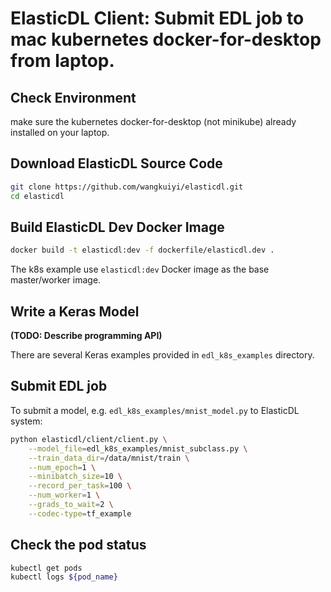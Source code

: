 # ElasticDL Client: Submit EDL job to mac kubernetes docker-for-desktop from laptop.

## Check Environment

make sure the kubernetes docker-for-desktop (not minikube) already installed on your laptop.

## Download ElasticDL Source Code
```bash
git clone https://github.com/wangkuiyi/elasticdl.git
cd elasticdl
```

## Build ElasticDL Dev Docker Image
```bash
docker build -t elasticdl:dev -f dockerfile/elasticdl.dev .
```
The k8s example use `elasticdl:dev` Docker image as the base master/worker image.


## Write a Keras Model

**(TODO: Describe programming API)**

There are several Keras examples provided in `edl_k8s_examples` directory.

## Submit EDL job

To submit a model, e.g. `edl_k8s_examples/mnist_model.py` to ElasticDL system:

```bash
python elasticdl/client/client.py \
    --model_file=edl_k8s_examples/mnist_subclass.py \
    --train_data_dir=/data/mnist/train \
    --num_epoch=1 \
    --minibatch_size=10 \
    --record_per_task=100 \
    --num_worker=1 \
    --grads_to_wait=2 \
    --codec-type=tf_example
```

## Check the pod status

```bash
kubectl get pods
kubectl logs ${pod_name}
```
